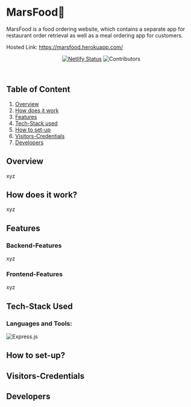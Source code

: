 # MarsFood🍔

MarsFood is a food ordering website, which contains a separate app for restaurant order retrieval as well as a meal ordering app for customers.

Hosted Link: https://marsfood.herokuapp.com/

<div align="center" width="100%">

[![Netlify Status](https://api.netlify.com/api/v1/badges/d14b602c-8e13-4e58-9c11-0c1226124b82/deploy-status)](https://app.netlify.com/)
![Contributors](https://img.shields.io/github/contributors/marsian83/MarsFood)

</div>

<br>

## Table of Content
1. [Overview](#ow)
2. [How does it work](#how)
3. [Features](#feature)
4. [Tech-Stack used](#techstack)
5. [How to set-up](#setup)
6. [Visitors-Credentials](#visitor)
7. [Developers](#developers)


<a name="ow"></a>
## Overview
xyz

<a name="how"></a>
## How does it work?
xyz

<a name="feature"></a>
## Features

### Backend-Features
xyz

### Frontend-Features
xyz

<a name="techstack"></a>
## Tech-Stack Used

<h3 align="left">Languages and Tools:</h3>

![Express.js](https://img.shields.io/badge/express.js-%23404d59.svg?style=for-the-badge&logo=express&logoColor=%2361DAFB)


<a name="setup"></a>
## How to set-up?

<a name="visitor"></a>
## Visitors-Credentials

<a name="developers"></a>
## Developers




